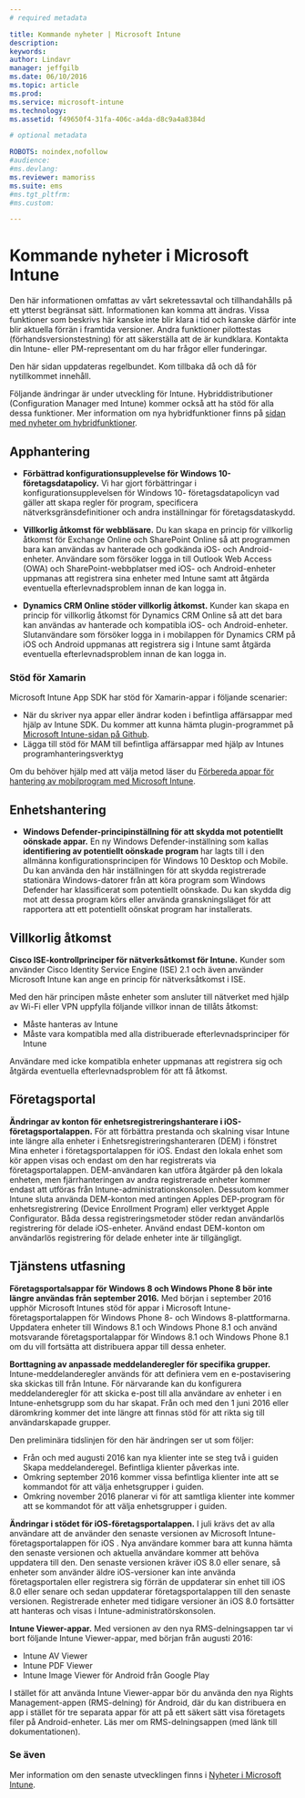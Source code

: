 ```yaml
---
# required metadata

title: Kommande nyheter | Microsoft Intune
description:
keywords:
author: Lindavr
manager: jeffgilb
ms.date: 06/10/2016
ms.topic: article
ms.prod:
ms.service: microsoft-intune
ms.technology:
ms.assetid: f49650f4-31fa-406c-a4da-d8c9a4a8384d

# optional metadata

ROBOTS: noindex,nofollow
#audience:
#ms.devlang:
ms.reviewer: mamoriss
ms.suite: ems
#ms.tgt_pltfrm:
#ms.custom:

---
```


# Kommande nyheter i Microsoft Intune
Den här informationen omfattas av vårt sekretessavtal och tillhandahålls på ett ytterst begränsat sätt. Informationen kan komma att ändras. Vissa funktioner som beskrivs här kanske inte blir klara i tid och kanske därför inte blir aktuella förrän i framtida versioner. Andra funktioner pilottestas (förhandsversionstestning) för att säkerställa att de är kundklara. Kontakta din Intune- eller PM-representant om du har frågor eller funderingar.

Den här sidan uppdateras regelbundet. Kom tillbaka då och då för nytillkommet innehåll.

Följande ändringar är under utveckling för Intune. Hybriddistributioner (Configuration Manager med Intune) kommer också att ha stöd för alla dessa funktioner. Mer information om nya hybridfunktioner finns på [sidan med nyheter om hybridfunktioner](https://technet.microsoft.com/en-US/library/mt718155(TechNet.10).aspx).


## Apphantering
- **Förbättrad konfigurationsupplevelse för Windows 10-företagsdatapolicy.** Vi har gjort förbättringar i konfigurationsupplevelsen för Windows 10- företagsdatapolicyn vad gäller att skapa regler för program, specificera nätverksgränsdefinitioner och andra inställningar för företagsdataskydd.
<!---TFS 1303011--->

- **Villkorlig åtkomst för webbläsare.** Du kan skapa en princip för villkorlig åtkomst för Exchange Online och SharePoint Online så att programmen bara kan användas av hanterade och godkända iOS- och Android-enheter. Användare som försöker logga in till Outlook Web Access (OWA) och SharePoint-webbplatser med iOS- och Android-enheter uppmanas att registrera sina enheter med Intune samt att åtgärda eventuella efterlevnadsproblem innan de kan logga in.
<!---TFS 1175844--->

- **Dynamics CRM Online stöder villkorlig åtkomst.** Kunder kan skapa en princip för villkorlig åtkomst för Dynamics CRM Online så att det bara kan användas av hanterade och kompatibla iOS- och Android-enheter. Slutanvändare som försöker logga in i mobilappen för Dynamics CRM på iOS och Android uppmanas att registrera sig i Intune samt åtgärda eventuella efterlevnadsproblem innan de kan logga in.
<!---TFS1295358--->

### Stöd för Xamarin
Microsoft Intune App SDK har stöd för Xamarin-appar i följande scenarier:

- När du skriver nya appar eller ändrar koden i befintliga affärsappar med hjälp av Intune SDK. Du kommer att kunna hämta plugin-programmet på [Microsoft Intune-sidan på Github](https://github.com/msintuneappsdk).
- Lägga till stöd för MAM till befintliga affärsappar med hjälp av Intunes programhanteringsverktyg

Om du behöver hjälp med att välja metod läser du [Förbereda appar för hantering av mobilprogram med Microsoft Intune](https://docs.microsoft.com/en-us/intune/deploy-use/decide-how-to-prepare-apps-for-mobile-application-management-with-microsoft-intune).
<!--- TFS 1061478 & TFS 1152340--->

## Enhetshantering
- **Windows Defender-principinställning för att skydda mot potentiellt oönskade appar.** En ny Windows Defender-inställning som kallas **identifiering av potentiellt oönskade program** har lagts till i den allmänna konfigurationsprincipen för Windows 10 Desktop och Mobile. Du kan använda den här inställningen för att skydda registrerade stationära Windows-datorer från att köra program som Windows Defender har klassificerat som potentiellt oönskade. Du kan skydda dig mot att dessa program körs eller använda granskningsläget för att rapportera att ett potentiellt oönskat program har installerats.
<!---TFS 1244478--->

## Villkorlig åtkomst
**Cisco ISE-kontrollprinciper för nätverksåtkomst för Intune.**  Kunder som använder Cisco Identity Service Engine (ISE) 2.1 och även använder Microsoft Intune kan ange en princip för nätverksåtkomst i ISE.

Med den här principen måste enheter som ansluter till nätverket med hjälp av Wi-Fi eller VPN uppfylla följande villkor innan de tillåts åtkomst:

* Måste hanteras av Intune
* Måste vara kompatibla med alla distribuerade efterlevnadsprinciper för Intune

Användare med icke kompatibla enheter uppmanas att registrera sig och åtgärda eventuella efterlevnadsproblem för att få åtkomst.
<!---TFS 1299144--->

## Företagsportal
**Ändringar av konton för enhetsregistreringshanterare i iOS-företagsportalappen.** För att förbättra prestanda och skalning visar Intune inte längre alla enheter i Enhetsregistreringshanteraren (DEM) i fönstret Mina enheter i företagsportalappen för iOS. Endast den lokala enhet som kör appen visas och endast om den har registrerats via företagsportalappen. DEM-användaren kan utföra åtgärder på den lokala enheten, men fjärrhanteringen av andra registrerade enheter kommer endast att utföras från Intune-administrationskonsolen.  Dessutom kommer Intune sluta använda DEM-konton med antingen Apples DEP-program för enhetsregistrering (Device Enrollment Program) eller verktyget Apple Configurator. Båda dessa registreringsmetoder stöder redan användarlös registrering för delade iOS-enheter. Använd endast DEM-konton om användarlös registrering för delade enheter inte är tillgängligt.
<!---TFS 1233681--->

## Tjänstens utfasning
**Företagsportalsappar för Windows 8 och Windows Phone 8 bör inte längre användas från september 2016.** Med början i september 2016 upphör Microsoft Intunes stöd för appar i Microsoft Intune-företagsportalappen för Windows Phone 8- och Windows 8-plattformarna. Uppdatera enheter till Windows 8.1 och Windows Phone 8.1 och använd motsvarande företagsportalappar för Windows 8.1 och Windows Phone 8.1 om du vill fortsätta att distribuera appar till dessa enheter.
<!---TFS 1255391--->

**Borttagning av anpassade meddelanderegler för specifika grupper.**
Intune-meddelanderegler används för att definiera vem en e-postavisering ska skickas till från Intune. För närvarande kan du konfigurera meddelanderegler för att skicka e-post till alla användare av enheter i en Intune-enhetsgrupp som du har skapat. Från och med den 1 juni 2016 eller däromkring kommer det inte längre att finnas stöd för att rikta sig till användarskapade grupper.

Den preliminära tidslinjen för den här ändringen ser ut som följer:
- Från och med augusti 2016 kan nya klienter inte se steg två i guiden Skapa meddelanderegel. Befintliga klienter påverkas inte.
- Omkring september 2016 kommer vissa befintliga klienter inte att se kommandot för att välja enhetsgrupper i guiden.
- Omkring november 2016 planerar vi för att samtliga klienter inte kommer att se kommandot för att välja enhetsgrupper i guiden.
<!---   TFS 1278864--->

**Ändringar i stödet för iOS-företagsportalappen.**
I juli krävs det av alla användare att de använder den senaste versionen av Microsoft Intune-företagsportalappen för iOS . Nya användare kommer bara att kunna hämta den senaste versionen och aktuella användare kommer att behöva uppdatera till den. Den senaste versionen kräver iOS 8.0 eller senare, så enheter som använder äldre iOS-versioner kan inte använda företagsportalen eller registrera sig förrän de uppdaterar sin enhet till iOS 8.0 eller senare och sedan uppdaterar företagsportalappen till den senaste versionen. Registrerade enheter med tidigare versioner än iOS 8.0 fortsätter att hanteras och visas i Intune-administratörskonsolen.  

**Intune Viewer-appar.** Med versionen av den nya RMS-delningsappen tar vi bort följande Intune Viewer-appar, med början från augusti 2016:
- Intune AV Viewer
- Intune PDF Viewer
- Intune Image Viewer för Android från Google Play

I stället för att använda Intune Viewer-appar bör du använda den nya Rights Management-appen (RMS-delning) för Android, där du kan distribuera en app i stället för tre separata appar för att på ett säkert sätt visa företagets filer på Android-enheter. Läs mer om RMS-delningsappen (med länk till dokumentationen).


### Se även
Mer information om den senaste utvecklingen finns i [Nyheter i Microsoft Intune](whats-new-in-microsoft-intune.md).


<!--HONumber=Jun16_HO3-->


